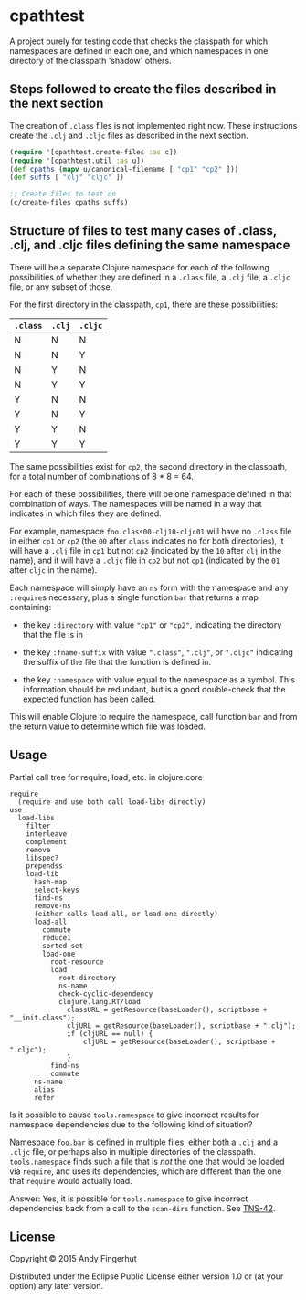 # cpathtest

A project purely for testing code that checks the classpath for which
namespaces are defined in each one, and which namespaces in one
directory of the classpath 'shadow' others.


## Steps followed to create the files described in the next section

The creation of `.class` files is not implemented right now.  These
instructions create the `.clj` and `.cljc` files as described in the
next section.

```clojure
(require '[cpathtest.create-files :as c])
(require '[cpathtest.util :as u])
(def cpaths (mapv u/canonical-filename [ "cp1" "cp2" ]))
(def suffs [ "clj" "cljc" ])

;; Create files to test on
(c/create-files cpaths suffs)
```


## Structure of files to test many cases of .class, .clj, and .cljc files defining the same namespace

There will be a separate Clojure namespace for each of the following
possibilities of whether they are defined in a `.class` file, a `.clj`
file, a `.cljc` file, or any subset of those.

For the first directory in the classpath, `cp1`, there are these
possibilities:

| `.class` | `.clj` | `.cljc` |
| -------- | ------ | ------- |
| N | N | N |
| N | N | Y |
| N | Y | N |
| N | Y | Y |
| Y | N | N |
| Y | N | Y |
| Y | Y | N |
| Y | Y | Y |

The same possibilities exist for `cp2`, the second directory in the
classpath, for a total number of combinations of 8 * 8 = 64.

For each of these possibilities, there will be one namespace defined
in that combination of ways.  The namespaces will be named in a way
that indicates in which files they are defined.

For example, namespace `foo.class00-clj10-cljc01` will have no
`.class` file in either `cp1` or `cp2` (the `00` after `class`
indicates no for both directories), it will have a `.clj` file in
`cp1` but not `cp2` (indicated by the `10` after `clj` in the name),
and it will have a `.cljc` file in `cp2` but not `cp1` (indicated by
the `01` after `cljc` in the name).

Each namespace will simply have an `ns` form with the namespace and
any `:require`s necessary, plus a single function `bar` that returns a
map containing:

* the key `:directory` with value `"cp1"` or `"cp2"`, indicating the
  directory that the file is in

* the key `:fname-suffix` with value `".class"`, `".clj"`, or
  `".cljc"` indicating the suffix of the file that the function is
  defined in.

* the key `:namespace` with value equal to the namespace as a symbol.
  This information should be redundant, but is a good double-check
  that the expected function has been called.

This will enable Clojure to require the namespace, call function `bar`
and from the return value to determine which file was loaded.


## Usage

Partial call tree for require, load, etc. in clojure.core

```
require
  (require and use both call load-libs directly)
use
  load-libs
    filter
    interleave
    complement
    remove
    libspec?
    prependss
    load-lib
      hash-map
      select-keys
      find-ns
      remove-ns
      (either calls load-all, or load-one directly)
      load-all
        commute
        reduce1
        sorted-set
        load-one
          root-resource
          load
            root-directory
            ns-name
            check-cyclic-dependency
            clojure.lang.RT/load
              classURL = getResource(baseLoader(), scriptbase + "__init.class");
              cljURL = getResource(baseLoader(), scriptbase + ".clj");
              if (cljURL == null) {
                  cljURL = getResource(baseLoader(), scriptbase + ".cljc");
              }
          find-ns
          commute
      ns-name
      alias
      refer
```

Is it possible to cause `tools.namespace` to give incorrect results
for namespace dependencies due to the following kind of situation?

Namespace `foo.bar` is defined in multiple files, either both a `.clj`
and a `.cljc` file, or perhaps also in multiple directories of the
classpath.  `tools.namespace` finds such a file that is _not_ the one
that would be loaded via `require`, and uses its dependencies, which
are different than the one that `require` would actually load.

Answer: Yes, it is possible for `tools.namespace` to give incorrect
dependencies back from a call to the `scan-dirs` function.  See
[TNS-42](http://dev.clojure.org/jira/browse/TNS-42).


## License

Copyright © 2015 Andy Fingerhut

Distributed under the Eclipse Public License either version 1.0 or (at
your option) any later version.
